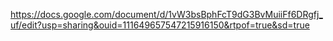 https://docs.google.com/document/d/1vW3bsBphFcT9dG3BvMuiiFf6DRgfj_uf/edit?usp=sharing&ouid=111649657547215916150&rtpof=true&sd=true
